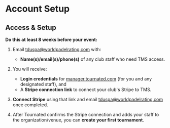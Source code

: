 # Account Setup

## Access & Setup

**Do this at least 8 weeks before your event:**

1. Email [tduspa@worldpadelrating.com](mailto:tduspa@worldpadelrating.com) with:
   * **Name(s)/email(s)/phone(s)** of any club staff who need TMS access. 
2. You will receive:

   * **Login credentials** for [manager.tournated.com](https://manager.tournated.com) (for you and any designated staff), and
   * A **Stripe connection link** to connect your club's Stripe to TMS.
3. **Connect Stripe** using that link and email [tduspa@worldpadelrating.com](mailto:tduspa@worldpadelrating.com) once completed.
4. After Tournated confirms the Stripe connection and adds your staff to the organization/venue, you can **create your first tournament**.
